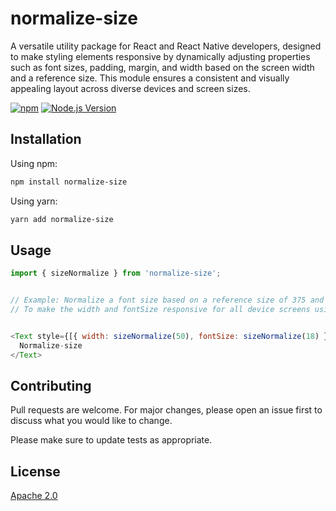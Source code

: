 # normalize-size

A versatile utility package for React and React Native developers, designed to make styling elements responsive by dynamically adjusting properties such as font sizes, padding, margin, and width based on the screen width and a reference size. This module ensures a consistent and visually appealing layout across diverse devices and screen sizes.

[![npm](https://img.shields.io/npm/v/react-native-project-setup)](https://www.npmjs.com/package/react-native-project-setup)    [![Node.js Version](https://img.shields.io/badge/node-%3E%3D16.0.0-brightgreen)](https://nodejs.org/en/)

## Installation

Using npm:

```bash
npm install normalize-size

```
Using yarn:

```bash
yarn add normalize-size

```

## Usage

```javascript
import { sizeNormalize } from 'normalize-size';


// Example: Normalize a font size based on a reference size of 375 and the device's screen width. 
// To make the width and fontSize responsive for all device screens using sizeNormalize


<Text style={[{ width: sizeNormalize(50), fontSize: sizeNormalize(18) }]}>
  Normalize-size
</Text>


```

## Contributing

Pull requests are welcome. For major changes, please open an issue first
to discuss what you would like to change.

Please make sure to update tests as appropriate.

## License

[Apache 2.0](https://www.apache.org/licenses/LICENSE-2.0.txt)